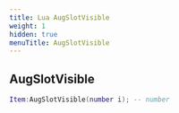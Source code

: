 ```yaml
---
title: Lua AugSlotVisible
weight: 1
hidden: true
menuTitle: AugSlotVisible
---
```

## AugSlotVisible
```lua
Item:AugSlotVisible(number i); -- number
```
